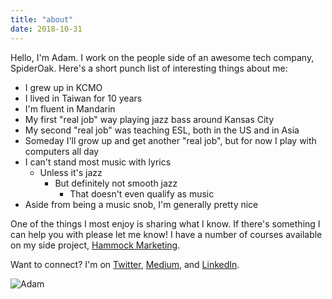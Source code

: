 ```yaml
---
title: "about"
date: 2018-10-31
---
```


Hello, I'm Adam. I work on the people side of an awesome tech company, SpiderOak. Here's a short punch list of interesting things about me:

- I grew up in KCMO
- I lived in Taiwan for 10 years
- I'm fluent in Mandarin
- My first "real job" way playing jazz bass around Kansas City
- My second "real job" was teaching ESL, both in the US and in Asia
- Someday I'll grow up and get another "real job", but for now I play with computers all day
- I can't stand most music with lyrics
	- Unless it's jazz
		- But definitely not smooth jazz
			- That doesn't even qualify as music
- Aside from being a music snob, I'm generally pretty nice

One of the things I most enjoy is sharing what I know. If there's something I can help you with please let me know! I have a number of courses available on my side project, [Hammock Marketing](https://learn.hammock.marketing).

Want to connect? I'm on [Twitter](https://twitter.com/adamtervort), [Medium](https://medium.com/@invisible_man), and [LinkedIn](https://www.linkedin.com/in/adam-tervort/).

![Adam](/posts/img/adam_about.jpeg)
